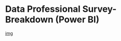 # Data Professional Survey-Breakdown (Power BI)

[img](https://upwork-usw2-prod-agora-file-storage.s3.us-west-2.amazonaws.com/profile/portfolio/thumbnail/1631652d7c0264eceb291dcb0eac94bc?response-content-disposition=inline;+filename=%22image_original%22;+filename*=utf-8%27%27image_original&X-Amz-Security-Token=IQoJb3JpZ2luX2VjEHEaCXVzLXdlc3QtMiJGMEQCIDpzE05W1u1OIgpb5fyKoHttwF2N%2BqUAXB9J/sWWKV37AiBHHC2XGhNsntE8PclJCc0ZS%2B58V1aLR13cbdszHXn1oyrWBAiK//////////8BEAAaDDczOTkzOTE3MzgxOSIMXlOePuTQLZ19nY5yKqoEvyL9H/fDSPEQn2KeI7AmqTX1W2uVYEwTrsHC2DkWs9S3jXU7CsBLaUGNu97Rck7kDUCI16QSVGO2/f0wLisYSUx5BnH69FtmBQxoW8hd3HihrfdGxBOW9fsCNXSS0e6eqVz/vUyeCwOC5Vxg4UtrASx%2BUyJEdIoZz8shLH6q6/p1RKL1lCJV1Yxp3/Dc6XvW8qy11QPL2Q8gEET6Cvzmf0qV0%2BRnpcH1TjTQxUsbRP2kaop1muNYi08vBXdR0KD6Wi0ZwgKIOmWUzQS2OihjvQUHaGZZhXzTqYgg6pLJwg7TjH0WXVw79prcPwQojjd0h63S%2Bl7vjZMEhChVzBlHSyEmM2ze5VlmF7qcgkhRs/33hvjOtKHqn7fG2Ga8Q0axRIjRfJZYtTVybf/sG0ob0iZ76u0rcEt0Dim/i5/jW4dHedIMGzvdWxsWE2bD%2Bm7uyyvV5Je2CKlZvNzZyc4Vf/aLU0JPwAj0dSDyMydLH4wQ1rdn/g6Fq/2aLlHqZUdvMcG34jN4jMuePrsVob0/1CmvoZE706N8VH279TdJOEYyDYgizrNGfH8Nh2I9nfVQnMfBSuXrwUXmq5Ll0UQCzTQMnCTcYy6Ll9b6pvM1VPYn7tcm6gIooZ2mkZhh%2BB5IZbF4ck8QQFPRv%2BYnEowTknL7ABf9avFuxCrqLQ6c56SiNWZT4hxcGEtF74vgRcbAH%2BgGLVPJhlNtThsJHRAk4PUy7qZl2I%2BV8C8wmJG5qQY6qAFGSbV2lfGieiWHrEvOaM0h3EpLY64qLhnpkbvxbiCPpGIFg/FujBQL3PbbCDjbp4KRY0U0b/2Zzlg0W%2B6b3%2BgkzGSTXIifAT2HialN7AtVkhMfmR0eaXbHw9bktFw%2Br70WoeBB%2BDTh0NCykCkaDQZDBwVrlrUv7IHjt5HHvU5la8bVSn6uGY7ZhL24Wb6wuzD8wlDCZI%2B6gzWVcXzojk/e7Zbw7kp4GFo=&X-Amz-Algorithm=AWS4-HMAC-SHA256&X-Amz-Date=20231017T100457Z&X-Amz-SignedHeaders=host&X-Amz-Expires=900&X-Amz-Credential=ASIA2YR6PYW54NKVDCIM/20231017/us-west-2/s3/aws4_request&X-Amz-Signature=c195797b25bc04d566bba20fd874bf4fb405186f7fd466d20ec01b286a003c38)
